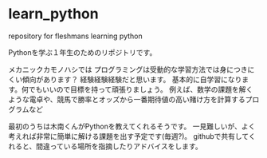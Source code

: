 # learn_python
repository for fleshmans learning python

Pythonを学ぶ１年生のためのリポジトリです。

メカニックカモノハシでは
プログラミングは受動的な学習方法では身につきにくい傾向があります？
経験経験経験だと思います。
基本的に自学習になります。何でもいいので目標を持って頑張りましょう。
例えば、数学の課題を解くような電卓や、競馬で勝率とオッズから一番期待値の高い賭け方を計算するプログラムなど


最初のうちは木南くんがPythonを教えてくれるそうです。
一見難しいが、よく考えれば非常に簡単に解ける課題を出す予定です(毎週?)。
githubで共有してくれると、間違っている場所を指摘したりアドバイスをします。
